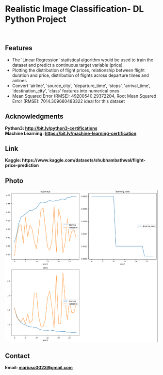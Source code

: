 <h1> Realistic Image Classification- DL Python Project</h1>
<br>
<h2>Features</h2>
<ul>
    <li>The 'Linear Regression' statistical algorithm would be used to train the dataset and predict a continuous target variable (price)</li>
    <li>Plotting the distribution of flight prices, relationship between flight duration and price, distribution of flights across departure times and airlines</li>
    <li>Convert 'airline', 'source_city', 'departure_time', 'stops', 'arrival_time', 'destination_city', 'class' features into numerical ones</li>
    <li>Mean Squared Error (RMSE): 49200540.29372204, Root Mean Squared Error (RMSE): 7014.309680483322 ideal for this dataset</li>
</ul>


<h2>Acknowledgments</h2>

<b> Python3: http://bit.ly/python3-certifications </b>
<br>
<b> Machine Learning: https://bit.ly/machine-learning-certification <b>
<br>

<h2> Link </h2>
<b> Kaggle: https://www.kaggle.com/datasets/shubhambathwal/flight-price-prediction</b>
<br>

<h2>Photo</h2>
<img src="photo.png">
<br>
<h2>Contact</h2>

<b> Email: mariusc0023@gmail.com </b>
